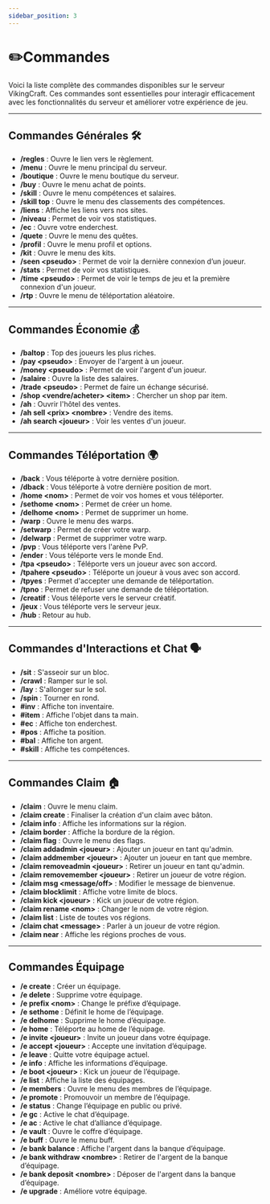 ```yaml
---
sidebar_position: 3
---
```


# ✏️Commandes

Voici la liste complète des commandes disponibles sur le serveur VikingCraft. Ces commandes sont essentielles pour interagir efficacement avec les fonctionnalités du serveur et améliorer votre expérience de jeu.

---

## Commandes Générales 🛠️
- **/regles** : Ouvre le lien vers le règlement.
- **/menu** : Ouvre le menu principal du serveur.
- **/boutique** : Ouvre le menu boutique du serveur.
- **/buy** : Ouvre le menu achat de points.
- **/skill** : Ouvre le menu compétences et salaires.
- **/skill top** : Ouvre le menu des classements des compétences.
- **/liens** : Affiche les liens vers nos sites.
- **/niveau** : Permet de voir vos statistiques.
- **/ec** : Ouvre votre enderchest.
- **/quete** : Ouvre le menu des quêtes.
- **/profil** : Ouvre le menu profil et options.
- **/kit** : Ouvre le menu des kits.
- **/seen \<pseudo\>** : Permet de voir la dernière connexion d’un joueur.
- **/stats** : Permet de voir vos statistiques.
- **/time \<pseudo\>** : Permet de voir le temps de jeu et la première connexion d'un joueur.
- **/rtp** : Ouvre le menu de téléportation aléatoire.

---

## Commandes Économie 💰
- **/baltop** : Top des joueurs les plus riches.
- **/pay &lt;pseudo&gt;** : Envoyer de l'argent à un joueur.
- **/money &lt;pseudo&gt;** : Permet de voir l'argent d'un joueur.
- **/salaire** : Ouvre la liste des salaires.
- **/trade &lt;pseudo&gt;** : Permet de faire un échange sécurisé.
- **/shop &lt;vendre/acheter&gt; &lt;item&gt;** : Chercher un shop par item.
- **/ah** : Ouvrir l'hôtel des ventes.
- **/ah sell &lt;prix&gt; &lt;nombre&gt;** : Vendre des items.
- **/ah search &lt;joueur&gt;** : Voir les ventes d'un joueur.

---

## Commandes Téléportation 🌍
- **/back** : Vous téléporte à votre dernière position.
- **/dback** : Vous téléporte à votre dernière position de mort.
- **/home &lt;nom&gt;** : Permet de voir vos homes et vous téléporter.
- **/sethome &lt;nom&gt;** : Permet de créer un home.
- **/delhome &lt;nom&gt;** : Permet de supprimer un home.
- **/warp** : Ouvre le menu des warps.
- **/setwarp** : Permet de créer votre warp.
- **/delwarp** : Permet de supprimer votre warp.
- **/pvp** : Vous téléporte vers l'arène PvP.
- **/ender** : Vous téléporte vers le monde End.
- **/tpa &lt;pseudo&gt;** : Téléporte vers un joueur avec son accord.
- **/tpahere &lt;pseudo&gt;** : Téléporte un joueur à vous avec son accord.
- **/tpyes** : Permet d'accepter une demande de téléportation.
- **/tpno** : Permet de refuser une demande de téléportation.
- **/creatif** : Vous téléporte vers le serveur créatif.
- **/jeux** : Vous téléporte vers le serveur jeux.
- **/hub** : Retour au hub.

---

## Commandes d'Interactions et Chat 🗣️
- **/sit** : S'asseoir sur un bloc.
- **/crawl** : Ramper sur le sol.
- **/lay** : S'allonger sur le sol.
- **/spin** : Tourner en rond.
- **#inv** : Affiche ton inventaire.
- **#item** : Affiche l'objet dans ta main.
- **#ec** : Affiche ton enderchest.
- **#pos** : Affiche ta position.
- **#bal** : Affiche ton argent.
- **#skill** : Affiche tes compétences.

---

## Commandes Claim 🏠
- **/claim** : Ouvre le menu claim.
- **/claim create** : Finaliser la création d'un claim avec bâton.
- **/claim info** : Affiche les informations sur la région.
- **/claim border** : Affiche la bordure de la région.
- **/claim flag** : Ouvre le menu des flags.
- **/claim addadmin &lt;joueur&gt;** : Ajouter un joueur en tant qu'admin.
- **/claim addmember &lt;joueur&gt;** : Ajouter un joueur en tant que membre.
- **/claim removeadmin &lt;joueur&gt;** : Retirer un joueur en tant qu'admin.
- **/claim removemember &lt;joueur&gt;** : Retirer un joueur de votre région.
- **/claim msg &lt;message/off&gt;** : Modifier le message de bienvenue.
- **/claim blocklimit** : Affiche votre limite de blocs.
- **/claim kick &lt;joueur&gt;** : Kick un joueur de votre région.
- **/claim rename &lt;nom&gt;** : Changer le nom de votre région.
- **/claim list** : Liste de toutes vos régions.
- **/claim chat &lt;message&gt;** : Parler à un joueur de votre région.
- **/claim near** : Affiche les régions proches de vous.

---

## Commandes Équipage
- **/e create** : Créer un équipage.
- **/e delete** : Supprime votre équipage.
- **/e prefix &lt;nom&gt;** : Change le préfixe d’équipage.
- **/e sethome** : Définit le home de l’équipage.
- **/e delhome** : Supprime le home d’équipage.
- **/e home** : Téléporte au home de l’équipage.
- **/e invite &lt;joueur&gt;** : Invite un joueur dans votre équipage.
- **/e accept &lt;joueur&gt;** : Accepte une invitation d’équipage.
- **/e leave** : Quitte votre équipage actuel.
- **/e info** : Affiche les informations d’équipage.
- **/e boot &lt;joueur&gt;** : Kick un joueur de l’équipage.
- **/e list** : Affiche la liste des équipages.
- **/e members** : Ouvre le menu des membres de l’équipage.
- **/e promote** : Promouvoir un membre de l’équipage.
- **/e status** : Change l’équipage en public ou privé.
- **/e gc** : Active le chat d’équipage.
- **/e ac** : Active le chat d’alliance d’équipage.
- **/e vault** : Ouvre le coffre d’équipage.
- **/e buff** : Ouvre le menu buff.
- **/e bank balance** : Affiche l'argent dans la banque d’équipage.
- **/e bank withdraw &lt;nombre&gt;** : Retirer de l'argent de la banque d’équipage.
- **/e bank deposit &lt;nombre&gt;** : Déposer de l'argent dans la banque d’équipage.
- **/e upgrade** : Améliore votre équipage.

